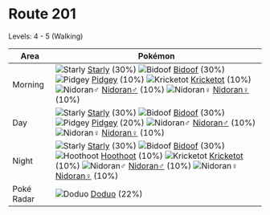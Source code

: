 # Route 201
Levels: 4 - 5 (Walking)

Area       | Pokémon
---        | ---
Morning    | ![][396]  [Starly] (30%) ![][399]  [Bidoof] (30%) ![][016]  [Pidgey] (10%)  ![][401]  [Kricketot] (10%) ![][032]  [Nidoran♂] (10%) ![][029]  [Nidoran♀] (10%)<br>
Day        | ![][396]  [Starly] (30%) ![][399]  [Bidoof] (30%) ![][016]  [Pidgey] (20%)  ![][032]  [Nidoran♂] (10%) ![][029]  [Nidoran♀] (10%)
Night      | ![][396]  [Starly] (30%) ![][399]  [Bidoof] (30%) ![][163]  [Hoothoot] (10%)  ![][401]  [Kricketot] (10%) ![][032]  [Nidoran♂] (10%) ![][029]  [Nidoran♀] (10%)<br>
Poké Radar | ![][084]  [Doduo] (22%)


[016]: https://raw.githubusercontent.com/PokeAPI/sprites/master/sprites/pokemon/16.png "Pidgey"
[029]: https://raw.githubusercontent.com/PokeAPI/sprites/master/sprites/pokemon/29.png "Nidoran♀"
[032]: https://raw.githubusercontent.com/PokeAPI/sprites/master/sprites/pokemon/32.png "Nidoran♂"
[084]: https://raw.githubusercontent.com/PokeAPI/sprites/master/sprites/pokemon/84.png "Doduo"
[163]: https://raw.githubusercontent.com/PokeAPI/sprites/master/sprites/pokemon/163.png "Hoothoot"
[396]: https://raw.githubusercontent.com/PokeAPI/sprites/master/sprites/pokemon/396.png "Starly"
[399]: https://raw.githubusercontent.com/PokeAPI/sprites/master/sprites/pokemon/399.png "Bidoof"
[401]: https://raw.githubusercontent.com/PokeAPI/sprites/master/sprites/pokemon/401.png "Kricketot"
[Pidgey]: /pokemon_changes/016.md
[Nidoran♀]: /pokemon_changes/029.md
[Nidoran♂]: /pokemon_changes/032.md
[Doduo]: /pokemon_changes/084.md
[Hoothoot]: /pokemon_changes/163.md
[Starly]: /pokemon_changes/396.md
[Bidoof]: /pokemon_changes/399.md
[Kricketot]: /pokemon_changes/401.md
